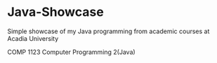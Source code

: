 # Java-Showcase
Simple showcase of my Java programming from academic courses at Acadia University

COMP 1123 Computer Programming 2(Java)
